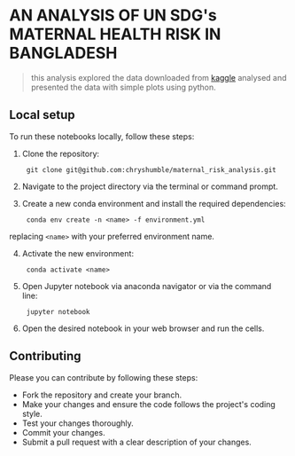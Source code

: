 # AN ANALYSIS OF UN SDG's MATERNAL HEALTH RISK IN BANGLADESH
> this analysis explored the data downloaded from [kaggle](kaggle.com)
> analysed and presented the data with simple plots using python.

## Local setup

To run these notebooks locally, follow these steps:

1. Clone the repository:

        git clone git@github.com:chryshumble/maternal_risk_analysis.git

2. Navigate to the project directory via the terminal or command prompt.

3. Create a new conda environment and install the required dependencies:

        conda env create -n <name> -f environment.yml

replacing `<name>` with your preferred environment name.

4. Activate the new environment:

        conda activate <name>

5. Open Jupyter notebook via anaconda navigator or via the command line:

        jupyter notebook

6. Open the desired notebook in your web browser and run the cells.

## Contributing

Please you can contribute by following these steps:

- Fork the repository and create your branch.
- Make your changes and ensure the code follows the project's coding style.
- Test your changes thoroughly.
- Commit your changes.
- Submit a pull request with a clear description of your changes.
